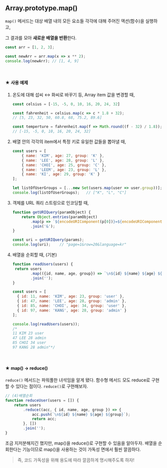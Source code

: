 ## Array.prototype.map()

`map()` 메서드는 대상 배열 내의 모든 요소들 각각에 대해 주어진 액션(함수)을 실행하고,

그 결과를 모아 **새로운 배열을 반환**한다.

```javascript
const arr = [1, 2, 3];

const newArr = arr.map(x => x ** 2);
console.log(newArr); // [1, 4, 9]
```

<br/>

#### ★ 사용 예제

1. 온도에 대해 섭씨 ↔ 화씨로 바꾸기 등, Array item 값을 변경할 때,

   ```javascript
   const celsius = [-15, -5, 0, 10, 16, 20, 24, 32]
   
   const fahrenheit = celsius.map(c => c * 1.8 + 32);
   // [5, 23, 32, 50, 60.8, 68, 75.2, 89.6]
   
   const temperture = fahrenheit.map(f => Math.round((f - 32) / 1.8));
   // [-15, -5, 0, 10, 16, 20, 24, 32]
   ```

   


2. 배열 안의 각각의 item에서 특정 키로 유일한 값들을 뽑아낼 때,

   ```javascript
   const users = [
       { name: 'KIM', age: 27, group: 'K' },
       { name: 'LEE', age: 28, group: 'L' },
       { name: 'CHOI', age: 25, group: 'C' },
       { name: 'LEEM', age: 23, group: 'L' },
       { name: 'KI', age: 29, group: 'K' }
   ];
   
   let listOfUserGroups = [...new Set(users.map(user => user.group))];
   console.log(listOfUserGroups);	// ["K", "L", "C"]
   ```
   
   
   
3. 객체를 URL 쿼리 스트링으로 인코딩할 때,

   ```javascript
   function getURIQuery(paramObject) {
       return Object.entries(paramObject)
           .map(p => `${encodeURIComponent(p[0])}=${encodeURIComponent(p[1])}`)
           .join('&');
   }
   
   const uri = getURIQuery(params);
   console.log(uri);	// "page=1&row=20&language=kr"
   ```

   

4. 배열을 순회할 때, (기본)

   ```javascript
   function readUsers(users) {
   	return users
           .map(({id, name, age, group}) => `\n${id} ${name} ${age} ${group}`)
           .join('');
   }
   
   const users = [
     { id: 11, name: 'KIM', age: 23, group: 'user' },
     { id: 47, name: 'LEE', age: 28, group: 'admin' },
     { id: 85, name: 'CHOI', age: 34, group: 'user' },
     { id: 97, name: 'KANG', age: 28, group: 'admin' }
   ];
   
   console.log(readUsers(users));
   /*
   11 KIM 23 user
   47 LEE 28 admin
   85 CHOI 34 user
   97 KANG 28 admin"*/
   ```

<br/>   

#### ★ **map() → reduce()**

`reduce()` 메서드는 파워풀한 녀석임을 알게 됐다. 함수형 메서드 모도 reduce로 구현할 수 있다는 점이다. `reduce()`로 구현해보자.

```javascript
// (4)배열순회
function reduceUser(users = []) {
    return users
        .reduce((acc, { id, name, age, group }) => {
            acc.push(`\n${id} ${name} ${age} ${group}`);
            return acc;
        }, [])
        .join('');
}
```

조금 지저분해지긴 했지만, map()을 reduce()로 구현할 수 있음을 알아두자. 배열을 순회한다는 기능이므로 map()을 사용하는 것이 가독성 면에서 훨씬 깔끔하다.

> 즉, 코드 가독성을 위해 용도에 따라 깔끔하게 명시해주도록 하자!

